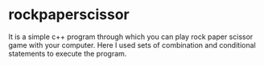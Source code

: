 # rockpaperscissor
It is a simple c++ program through which you can play rock paper scissor game with your computer. Here I used sets of combination and conditional statements to execute the program.
